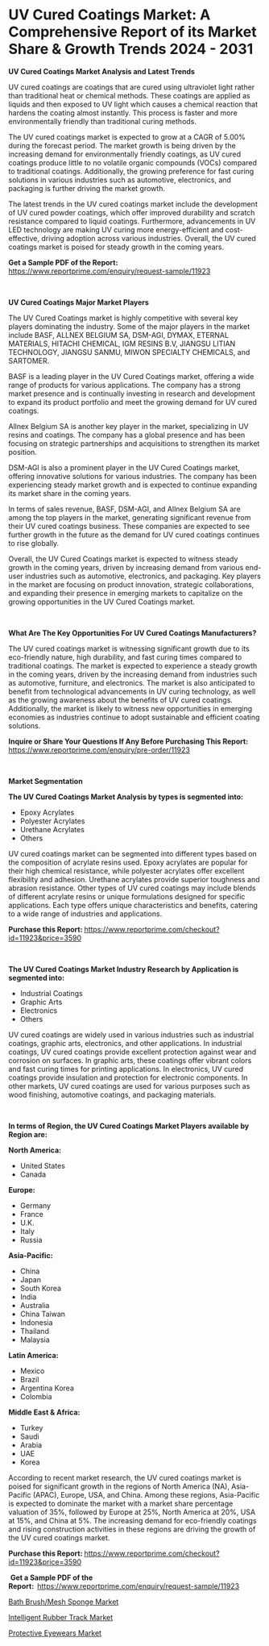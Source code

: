 <p><h1>UV Cured Coatings Market: A Comprehensive Report of its Market Share & Growth Trends 2024 - 2031</h1></p><p><strong>UV Cured Coatings Market Analysis and Latest Trends</strong></p>
<p><p>UV cured coatings are coatings that are cured using ultraviolet light rather than traditional heat or chemical methods. These coatings are applied as liquids and then exposed to UV light which causes a chemical reaction that hardens the coating almost instantly. This process is faster and more environmentally friendly than traditional curing methods.</p><p>The UV cured coatings market is expected to grow at a CAGR of 5.00% during the forecast period. The market growth is being driven by the increasing demand for environmentally friendly coatings, as UV cured coatings produce little to no volatile organic compounds (VOCs) compared to traditional coatings. Additionally, the growing preference for fast curing solutions in various industries such as automotive, electronics, and packaging is further driving the market growth.</p><p>The latest trends in the UV cured coatings market include the development of UV cured powder coatings, which offer improved durability and scratch resistance compared to liquid coatings. Furthermore, advancements in UV LED technology are making UV curing more energy-efficient and cost-effective, driving adoption across various industries. Overall, the UV cured coatings market is poised for steady growth in the coming years.</p></p>
<p><strong>Get a Sample PDF of the Report:&nbsp;</strong> <a href="https://www.reportprime.com/enquiry/request-sample/11923">https://www.reportprime.com/enquiry/request-sample/11923</a></p>
<p>&nbsp;</p>
<p><strong>UV Cured Coatings Major Market Players</strong></p>
<p><p>The UV Cured Coatings market is highly competitive with several key players dominating the industry. Some of the major players in the market include BASF, ALLNEX BELGIUM SA, DSM-AGI, DYMAX, ETERNAL MATERIALS, HITACHI CHEMICAL, IGM RESINS B.V, JIANGSU LITIAN TECHNOLOGY, JIANGSU SANMU, MIWON SPECIALTY CHEMICALS, and SARTOMER.</p><p>BASF is a leading player in the UV Cured Coatings market, offering a wide range of products for various applications. The company has a strong market presence and is continually investing in research and development to expand its product portfolio and meet the growing demand for UV cured coatings.</p><p>Allnex Belgium SA is another key player in the market, specializing in UV resins and coatings. The company has a global presence and has been focusing on strategic partnerships and acquisitions to strengthen its market position.</p><p>DSM-AGI is also a prominent player in the UV Cured Coatings market, offering innovative solutions for various industries. The company has been experiencing steady market growth and is expected to continue expanding its market share in the coming years.</p><p>In terms of sales revenue, BASF, DSM-AGI, and Allnex Belgium SA are among the top players in the market, generating significant revenue from their UV cured coatings business. These companies are expected to see further growth in the future as the demand for UV cured coatings continues to rise globally.</p><p>Overall, the UV Cured Coatings market is expected to witness steady growth in the coming years, driven by increasing demand from various end-user industries such as automotive, electronics, and packaging. Key players in the market are focusing on product innovation, strategic collaborations, and expanding their presence in emerging markets to capitalize on the growing opportunities in the UV Cured Coatings market.</p></p>
<p>&nbsp;</p>
<p><strong>What Are The Key Opportunities For UV Cured Coatings Manufacturers?</strong></p>
<p><p>The UV cured coatings market is witnessing significant growth due to its eco-friendly nature, high durability, and fast curing times compared to traditional coatings. The market is expected to experience a steady growth in the coming years, driven by the increasing demand from industries such as automotive, furniture, and electronics. The market is also anticipated to benefit from technological advancements in UV curing technology, as well as the growing awareness about the benefits of UV cured coatings. Additionally, the market is likely to witness new opportunities in emerging economies as industries continue to adopt sustainable and efficient coating solutions.</p></p>
<p><strong>Inquire or Share Your Questions If Any Before Purchasing This Report:</strong> <a href="https://www.reportprime.com/enquiry/pre-order/11923">https://www.reportprime.com/enquiry/pre-order/11923</a></p>
<p>&nbsp;</p>
<p><strong>Market Segmentation</strong></p>
<p><strong>The UV Cured Coatings Market Analysis by types is segmented into:</strong></p>
<p><ul><li>Epoxy Acrylates</li><li>Polyester Acrylates</li><li>Urethane Acrylates</li><li>Others</li></ul></p>
<p><p>UV cured coatings market can be segmented into different types based on the composition of acrylate resins used. Epoxy acrylates are popular for their high chemical resistance, while polyester acrylates offer excellent flexibility and adhesion. Urethane acrylates provide superior toughness and abrasion resistance. Other types of UV cured coatings may include blends of different acrylate resins or unique formulations designed for specific applications. Each type offers unique characteristics and benefits, catering to a wide range of industries and applications.</p></p>
<p><strong>Purchase this Report:&nbsp;</strong><a href="https://www.reportprime.com/checkout?id=11923&price=3590">https://www.reportprime.com/checkout?id=11923&price=3590</a></p>
<p>&nbsp;</p>
<p><strong>The UV Cured Coatings Market Industry Research by Application is segmented into:</strong></p>
<p><ul><li>Industrial Coatings</li><li>Graphic Arts</li><li>Electronics</li><li>Others</li></ul></p>
<p><p>UV cured coatings are widely used in various industries such as industrial coatings, graphic arts, electronics, and other applications. In industrial coatings, UV cured coatings provide excellent protection against wear and corrosion on surfaces. In graphic arts, these coatings offer vibrant colors and fast curing times for printing applications. In electronics, UV cured coatings provide insulation and protection for electronic components. In other markets, UV cured coatings are used for various purposes such as wood finishing, automotive coatings, and packaging materials.</p></p>
<p>&nbsp;</p>
<p><strong>In terms of Region, the UV Cured Coatings Market Players available by Region are:</strong></p>
<p>
    <p> <strong> North America: </strong>
        <ul>
            <li>United States</li>
            <li>Canada</li>
        </ul>
        </p> 
    <p> <strong> Europe: </strong>
        <ul>
            <li>Germany</li>
            <li>France</li>
            <li>U.K.</li>
            <li>Italy</li>
            <li>Russia</li>
        </ul>
        </p> 
    <p> <strong> Asia-Pacific: </strong>
        <ul>
            <li>China</li>
            <li>Japan</li>
            <li>South Korea</li>
            <li>India</li>
            <li>Australia</li>
            <li>China Taiwan</li>
            <li>Indonesia</li>
            <li>Thailand</li>
            <li>Malaysia</li>
        </ul>
        </p> 
    <p> <strong> Latin America: </strong>
        <ul>
            <li>Mexico</li>
            <li>Brazil</li>
            <li>Argentina Korea</li>
            <li>Colombia</li>
        </ul>
        </p> 
    <p> <strong> Middle East & Africa: </strong>
        <ul>
            <li>Turkey</li>
            <li>Saudi</li>
            <li>Arabia</li>
            <li>UAE</li>
            <li>Korea</li>
        </ul>
    </p>
    </p>
<p><p>According to recent market research, the UV cured coatings market is poised for significant growth in the regions of North America (NA), Asia-Pacific (APAC), Europe, USA, and China. Among these regions, Asia-Pacific is expected to dominate the market with a market share percentage valuation of 35%, followed by Europe at 25%, North America at 20%, USA at 15%, and China at 5%. The increasing demand for eco-friendly coatings and rising construction activities in these regions are driving the growth of the UV cured coatings market.</p></p>
<p><strong>Purchase this Report: </strong><a href="https://www.reportprime.com/checkout?id=11923&price=3590">https://www.reportprime.com/checkout?id=11923&price=3590</a></p>
<p>&nbsp;<strong>Get a Sample PDF of the Report:&nbsp;&nbsp;</strong><a href="https://www.reportprime.com/enquiry/request-sample/11923">https://www.reportprime.com/enquiry/request-sample/11923</a></p>
<p><strong></strong></p>
<p><p><a href="https://view.publitas.com/reportprime-1/global-bath-brush-mesh-sponge-market-by-types-applications-and-major-players-with-regional-growth-rate-analysis-and-development-situation-from-2023-to-2030/">Bath Brush/Mesh Sponge Market</a></p><p><a href="https://view.publitas.com/reportprime-1/intelligent-rubber-track-market-a-comprehensive-report-of-its-market-share-growth-trends-2023-2030/">Intelligent Rubber Track Market</a></p><p><a href="https://view.publitas.com/reportprime-1/protective-eyewears-market-a-comprehensive-report-of-its-market-share-growth-trends-2023-2030/">Protective Eyewears Market</a></p></p>